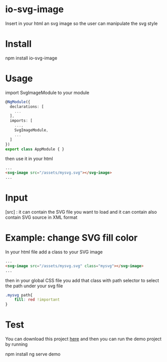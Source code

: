 # io-svg-image

Insert in your html an svg image so the user can manipulate the svg style

# Install

npm install io-svg-image

# Usage

import SvgImageModule to your module

```typescript
@NgModule({
  declarations: [
    ...
  ],
  imports: [
    ...,
    SvgImageModule,
    ...
  ]
})
export class AppModule { }
```

then use it in your html
```html
...
<svg-image src="/assets/mysvg.svg"></svg-image>
...
```

# Input
[src] : it can contain the SVG file you want to load and it can contain also contain SVG source in XML format

# Example: change SVG fill color
In your html file add a class to your SVG image

```html
...
<svg-image src="/assets/mysvg.svg" class="mysvg"></svg-image>
...
```

then in your global CSS file you add that class with path selector to select the path under your svg file

```css
.mysvg path{
    fill: red !important
}
```


# Test
You can download this project [here](https://github.com/mohamedkallel/io-svg-image/archive/master.zip) and then you can run the demo project by running

npm install
ng serve demo

